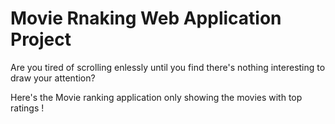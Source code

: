 # Movie Rnaking Web Application Project

Are you tired of scrolling enlessly until you find there's nothing interesting to draw your attention?

Here's the Movie ranking application only showing the movies with top ratings !
